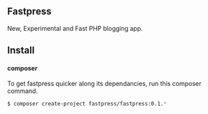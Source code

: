## Fastpress

New, Experimental and Fast PHP blogging app. 

Install
----
#### composer
To get fastpress quicker along its dependancies, run this composer command.
```bash
$ composer create-project fastpress/fastpress:0.1.*
```
